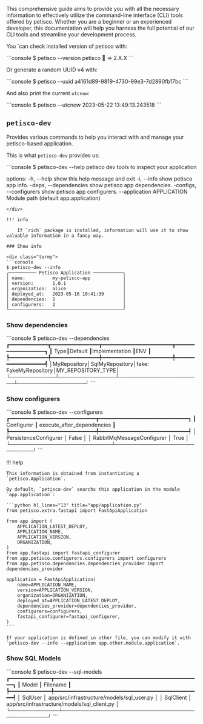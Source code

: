 This comprehensive guide aims to provide you with all the necessary information to effectively utilize the command-line 
interface (CLI) tools offered by petisco. Whether you are a beginner or an experienced developer, this documentation 
will help you harness the full potential of our CLI tools and streamline your development process.


You `can check installed version of petisco with:

<div class="termy">
```console
$ petisco --version
petisco 🍪 => 2.X.X
```
</div>

Or generate a random UUID v4 with:

<div class="termy">
```console
$ petisco --uuid
a4161d89-9819-4730-99e3-7d2890fb17bc
```
</div>

And also print the current `utcnow`:

<div class="termy">
```console
$ petisco --utcnow
2023-05-22 13:49:13.243518
```
</div>

## `petisco-dev`

Provides various commands to help you interact with and manage your petisco-based application.

This is what `petisco-dev` provides us:

<div class="termy">
```console
$ petisco-dev --help
petisco dev tools to inspect your application

options:
  -h, --help            show this help message and exit
  -i, --info            show petisco app info.
  -deps, --dependencies
                        show petisco app dependencies.
  -configs, --configurers
                        show petisco app configurers.
  --application APPLICATION
                        Module path (default app.application)
```
</div>

!!! info

    If `rich` package is installed, information will use it to show valuable information in a fancy way.

### Show info

<div class="termy">
```console
$ petisco-dev --info
╭────────── Petisco Application ───────────╮
│ name:          my-petisco-app            │
│ version:       1.0.1                     │
│ organization:  alice                     │
│ deployed_at:   2023-05-16 10:41:39       │
│ dependencies:  1                         │
│ configurers:   2                         │
╰──────────────────────────────────────────╯
```
</div>


### Show dependencies

<div class="termy">
```console
$ petisco-dev --dependencies
┏━━━━━━━━━━━━┳━━━━━━━━━━━━━━━┳━━━━━━━━━━━━━━━━━━━━━━┳━━━━━━━━━━━━━━━━━━┓
┃        Type┃Default        ┃Implementation        ┃ENV               ┃
┡━━━━━━━━━━━━╇━━━━━━━━━━━━━━━╇━━━━━━━━━━━━━━━━━━━━━━╇━━━━━━━━━━━━━━━━━━┩
│MyRepository│SqlMyRepository│fake: FakeMyRepository│MY_REPOSITORY_TYPE│
└────────────┴───────────────┴──────────────────────┴──────────────────┘
```
</div>

### Show configurers

<div class="termy">
```console
$ petisco-dev --configurers
┏━━━━━━━━━━━━━━━━━━━━━━━━━━━┳━━━━━━━━━━━━━━━━━━━━━━━━━━━━┓
┃                Configurer ┃ execute_after_dependencies ┃
┡━━━━━━━━━━━━━━━━━━━━━━━━━━━╇━━━━━━━━━━━━━━━━━━━━━━━━━━━━┩
│     PersistenceConfigurer │           False            │
│ RabbitMqMessageConfigurer │            True            │
└───────────────────────────┴────────────────────────────┘
```
</div>

!!! help

    This information is obtained from instantiating a `petisco.Application`.

    By default, `petisco-dev` searchs this application in the module `app.application`:

    ```python hl_lines="13" title="app/application.py"
    from petisco.extra.fastapi import FastApiApplication

    from app import (
        APPLICATION_LATEST_DEPLOY,
        APPLICATION_NAME,
        APPLICATION_VERSION,
        ORGANIZATION,
    )
    from app.fastapi import fastapi_configurer
    from app.petisco.configurers.configurers import configurers
    from app.petisco.dependencies.dependencies_provider import dependencies_provider
    
    application = FastApiApplication(
        name=APPLICATION_NAME,
        version=APPLICATION_VERSION,
        organization=ORGANIZATION,
        deployed_at=APPLICATION_LATEST_DEPLOY,
        dependencies_provider=dependencies_provider,
        configurers=configurers,
        fastapi_configurer=fastapi_configurer,
    )
    ```
    
    If your application is defined in other file, you can modify it with `petisco-dev --info --application app.other.module.application`. 
    

### Show SQL Models

<div class="termy">
```console
$ petisco-dev --sql-models
┏━━━━━━━━━━━━━┳━━━━━━━━━━━━━━━━━━━━━━━━━━━━━━━━━━━━━━━━━━━━━━┓
┃       Model ┃ Filename                                     ┃
┡━━━━━━━━━━━━━╇━━━━━━━━━━━━━━━━━━━━━━━━━━━━━━━━━━━━━━━━━━━━━━┩
│     SqlUser │ app/src/infrastructure/models/sql_user.py    │
│   SqlClient │ app/src/infrastructure/models/sql_client.py  │
└─────────────┴──────────────────────────────────────────────┘
```
</div>